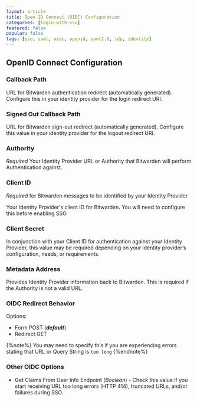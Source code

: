 ```yaml
---
layout: article
title: Open ID Connect (OIDC) Configuration
categories: [login-with-sso]
featured: false
popular: false
tags: [sso, saml, oidc, openid, saml2.0, idp, identity]
---
```


## OpenID Connect Configuration

### Callback Path

URL for Bitwarden authentication redirect (automatically generated). Configure this in your identity provider for the login redirect URI.

### Signed Out Callback Path

URL for Bitwarden sign-out redirect (automatically generated). Configure this value in your identity provider for the logout redirect URI.

### Authority

*Required* Your Identity Provider URL or Authority that Bitwarden will perform Authentication against.

### Client ID

*Required* for Bitwarden messages to be identified by your Identity Provider

Your Identity Provider's client ID for Bitwarden. You will need to configure this before enabling SSO.

### Client Secret

In conjunction with your Client ID for authentication against your Identity Provider, this value may be required depending on your identity provider’s configuration, needs, or requirements.

### Metadata Address

Provides Identity Provider information back to Bitwarden. This is required if the Authority is not a valid URL.

### OIDC Redirect Behavior

Options:
- Form POST (***default***)
- Redirect GET

{%note%}
You may need to specify this if you are experiencing errors stating that URL or Query String is `too long` 
{%endnote%}

### Other OIDC Options

- Get Claims From User Info Endpoint (*Boolean*) - Check this value if you start receiving URL too long errors (HTTP 414), truncated URLs, and/or failures during SSO.
